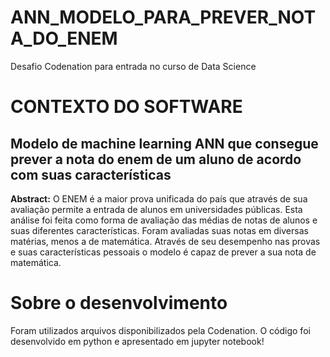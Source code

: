 # ANN_MODELO_PARA_PREVER_NOTA_DO_ENEM
Desafio Codenation para entrada no curso de Data Science
# CONTEXTO DO SOFTWARE
## Modelo de machine learning ANN que consegue prever a nota do enem de um aluno de acordo com suas características
**Abstract:**
O ENEM é a maior prova unificada do país que através de sua avaliação permite a entrada de alunos em universidades públicas. Esta análise foi feita como forma de avaliação das médias de notas de alunos e suas diferentes características. Foram avaliadas suas notas em diversas matérias, menos a de matemática. Através de seu desempenho nas provas e suas características pessoais o modelo é capaz de prever a sua nota de matemática.


# Sobre o desenvolvimento

Foram utilizados arquivos disponibilizados pela Codenation. O código foi desenvolvido em python e apresentado em jupyter notebook!
